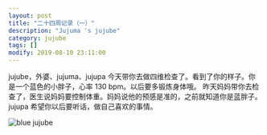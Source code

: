```yaml
---
layout: post
title: "二十四周记录（一）"
description: "Jujuma 's jujube"
category: jujube
tags: []
modify: 2019-08-10 23:11:00
---
```


   jujube，外婆、jujuma、jujupa 今天带你去做四维检查了。看到了你的样子。你是一个蓝色的小胖子，心率 130 bpm。以后要多锻炼身体哦。
昨天妈妈带你去检查了，医生说妈妈要控制体重。妈妈说他的预感是准的，之前就知道你是蓝胖子。jujupa 希望你以后要听话，做自己喜欢的事情。

<p>
<img src="{{ site.url }}/assets/jujube/jujube_4d_sheet.png" alt="blue jujube"/>
</p>